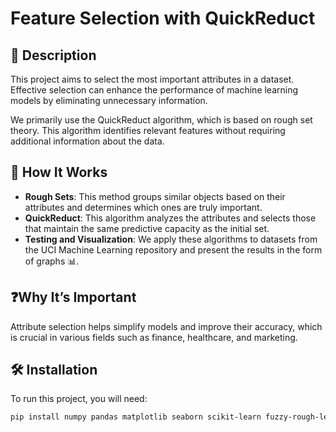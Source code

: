 # Feature Selection with QuickReduct

## 📖 Description

This project aims to select the most important attributes in a dataset. Effective selection can enhance the performance of machine learning models by eliminating unnecessary information.

We primarily use the QuickReduct algorithm, which is based on rough set theory. This algorithm identifies relevant features without requiring additional information about the data.

## 🚀 How It Works

- **Rough Sets**: This method groups similar objects based on their attributes and determines which ones are truly important.
- **QuickReduct**: This algorithm analyzes the attributes and selects those that maintain the same predictive capacity as the initial set.
- **Testing and Visualization**: We apply these algorithms to datasets from the UCI Machine Learning repository and present the results in the form of graphs 📊.

## ❓Why It’s Important

Attribute selection helps simplify models and improve their accuracy, which is crucial in various fields such as finance, healthcare, and marketing.

## 🛠️ Installation

To run this project, you will need:
```bash
pip install numpy pandas matplotlib seaborn scikit-learn fuzzy-rough-learn
